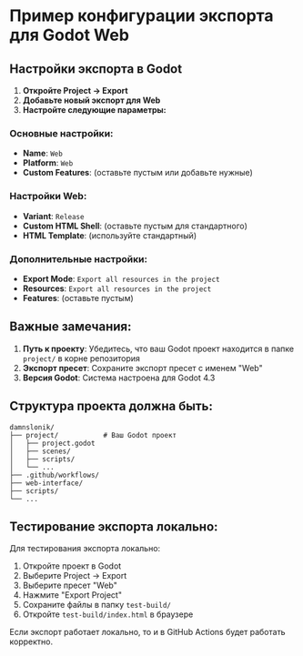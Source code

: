 # Пример конфигурации экспорта для Godot Web

## Настройки экспорта в Godot

1. **Откройте Project → Export**
2. **Добавьте новый экспорт для Web**
3. **Настройте следующие параметры:**

### Основные настройки:

- **Name**: `Web`
- **Platform**: `Web`
- **Custom Features**: (оставьте пустым или добавьте нужные)

### Настройки Web:

- **Variant**: `Release`
- **Custom HTML Shell**: (оставьте пустым для стандартного)
- **HTML Template**: (используйте стандартный)

### Дополнительные настройки:

- **Export Mode**: `Export all resources in the project`
- **Resources**: `Export all resources in the project`
- **Features**: (оставьте пустым)

## Важные замечания:

1. **Путь к проекту**: Убедитесь, что ваш Godot проект находится в папке `project/` в корне репозитория
2. **Экспорт пресет**: Сохраните экспорт пресет с именем "Web"
3. **Версия Godot**: Система настроена для Godot 4.3

## Структура проекта должна быть:

```
damnslonik/
├── project/           # Ваш Godot проект
│   ├── project.godot
│   ├── scenes/
│   ├── scripts/
│   └── ...
├── .github/workflows/
├── web-interface/
├── scripts/
└── ...
```

## Тестирование экспорта локально:

Для тестирования экспорта локально:

1. Откройте проект в Godot
2. Выберите Project → Export
3. Выберите пресет "Web"
4. Нажмите "Export Project"
5. Сохраните файлы в папку `test-build/`
6. Откройте `test-build/index.html` в браузере

Если экспорт работает локально, то и в GitHub Actions будет работать корректно.
